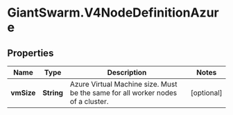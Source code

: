 # GiantSwarm.V4NodeDefinitionAzure

## Properties

Name | Type | Description | Notes
------------ | ------------- | ------------- | -------------
**vmSize** | **String** | Azure Virtual Machine size. Must be the same for all worker nodes of a cluster.  | [optional] 


